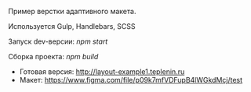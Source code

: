 Пример верстки адаптивного макета.

Используется Gulp, Handlebars, SCSS

Запуск dev-версии: *npm start* 

Сборка проекта: *npm build*

- Готовая версия: http://layout-example1.teplenin.ru 
- Макет: https://www.figma.com/file/p09k7mfVDFupB4lWGkdMcj/test

